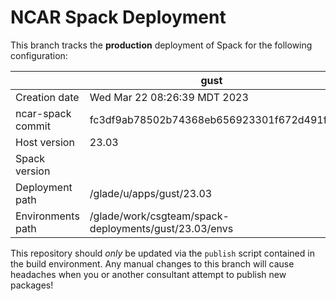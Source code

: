 # NCAR Spack Deployment
This branch tracks the **production** deployment of Spack for the following configuration:

| | gust |
|--|--|
| Creation date | Wed Mar 22 08:26:39 MDT 2023 |
| ncar-spack commit | fc3df9ab78502b74368eb656923301f672d491f6 |
| Host version | 23.03 |
| Spack version |  |
| Deployment path | /glade/u/apps/gust/23.03 |
| Environments path | /glade/work/csgteam/spack-deployments/gust/23.03/envs |

This repository should *only* be updated via the `publish` script contained in the build environment. Any manual changes to this branch will cause headaches when you or another consultant attempt to publish new packages!
